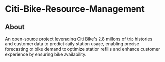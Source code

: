 # Citi-Bike-Resource-Management

## About
An open-source project leveraging Citi Bike's 2.8 millons of trip histories and customer data to predict daily station usage, enabling precise forecasting of bike demand to optimize station refills and enhance customer experience by ensuring bike availability.
